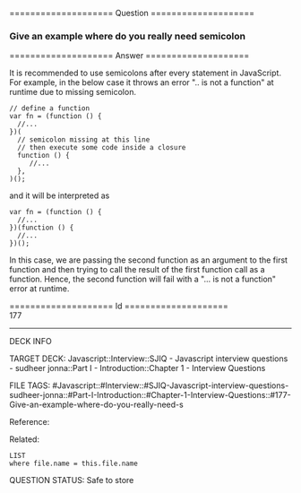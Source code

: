 ==================== Question ====================  

### Give an example where do you really need semicolon  

==================== Answer ====================  

It is recommended to use semicolons after every statement in JavaScript. For example, in the below case it throws an error ".. is not a function" at runtime due to missing semicolon.

<!-- codeblock-start -->
<pre><code class="hljs language-javascript"><span class="hljs-comment">// define a function</span>
<span class="hljs-keyword">var</span> fn = (<span class="hljs-keyword">function</span> (<span class="hljs-params"></span>) {
  <span class="hljs-comment">//...</span>
})(
  <span class="hljs-comment">// semicolon missing at this line</span>
  <span class="hljs-comment">// then execute some code inside a closure</span>
  <span class="hljs-keyword">function</span> (<span class="hljs-params"></span>) {
     <span class="hljs-comment">//...</span>
  },
)();
</code></pre>
<!-- codeblock-end -->

and it will be interpreted as

<!-- codeblock-start -->
<pre><code class="hljs language-javascript"><span class="hljs-keyword">var</span> fn = (<span class="hljs-keyword">function</span> (<span class="hljs-params"></span>) {
  <span class="hljs-comment">//...</span>
})(<span class="hljs-keyword">function</span> (<span class="hljs-params"></span>) {
  <span class="hljs-comment">//...</span>
})();
</code></pre>
<!-- codeblock-end -->

In this case, we are passing the second function as an argument to the first function and then trying to call the result of the first function call as a function. Hence, the second function will fail with a "... is not a function" error at runtime.

==================== Id ====================  
177

---

DECK INFO

TARGET DECK: Javascript::Interview::SJIQ - Javascript interview questions - sudheer jonna::Part I - Introduction::Chapter 1 - Interview Questions

FILE TAGS: #Javascript::#Interview::#SJIQ-Javascript-interview-questions-sudheer-jonna::#Part-I-Introduction::#Chapter-1-Interview-Questions::#177-Give-an-example-where-do-you-really-need-s

Reference:

Related:

```dataview
LIST
where file.name = this.file.name
```

QUESTION STATUS: Safe to store
